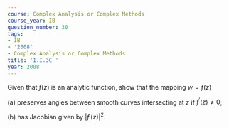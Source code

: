 ```yaml
---
course: Complex Analysis or Complex Methods
course_year: IB
question_number: 30
tags:
- IB
- '2008'
- Complex Analysis or Complex Methods
title: '1.I.3C '
year: 2008
---
```



Given that $f(z)$ is an analytic function, show that the mapping $w=f(z)$

(a) preserves angles between smooth curves intersecting at $z$ if $f^{\prime}(z) \neq 0$;

(b) has Jacobian given by $\left|f^{\prime}(z)\right|^{2}$.